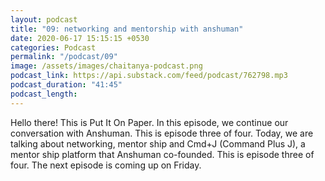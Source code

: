 ```yaml
---
layout: podcast
title: "09: networking and mentorship with anshuman"
date: 2020-06-17 15:15:15 +0530
categories: Podcast
permalink: "/podcast/09"
image: /assets/images/chaitanya-podcast.png
podcast_link: https://api.substack.com/feed/podcast/762798.mp3
podcast_duration: "41:45"
podcast_length:
---
```

Hello there! This is Put It On Paper. In this episode, we continue our conversation with Anshuman. This is episode three of four. Today, we are talking about networking, mentor ship and Cmd+J (Command Plus J), a mentor ship platform that Anshuman co-founded. This is episode three of four. The next episode is coming up on Friday.
